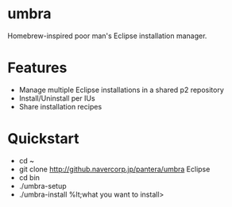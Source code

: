 umbra
=========

Homebrew-inspired poor man's Eclipse installation manager.

# Features

* Manage multiple Eclipse installations in a shared p2 repository
* Install/Uninstall per IUs
* Share installation recipes

# Quickstart

- cd ~
- git clone http://github.navercorp.jp/pantera/umbra Eclipse
- cd bin
- ./umbra-setup
- ./umbra-install %lt;what you want to install&gt;
